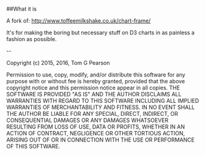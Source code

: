##What it is

A fork of: http://www.toffeemilkshake.co.uk/chart-frame/

It's for making the boring but necessary stuff on D3 charts in as painless a fashion as possible.

--

Copyright (c) 2015, 2016, Tom G Pearson

Permission to use, copy, modify, and/or distribute this software for any purpose with or without fee is hereby granted, provided that the above copyright notice and this permission notice appear in all copies.
THE SOFTWARE IS PROVIDED "AS IS" AND THE AUTHOR DISCLAIMS ALL WARRANTIES WITH REGARD TO THIS SOFTWARE INCLUDING ALL IMPLIED WARRANTIES OF MERCHANTABILITY AND FITNESS. IN NO EVENT SHALL THE AUTHOR BE LIABLE FOR ANY SPECIAL, DIRECT, INDIRECT, OR CONSEQUENTIAL DAMAGES OR ANY DAMAGES WHATSOEVER RESULTING FROM LOSS OF USE, DATA OR PROFITS, WHETHER IN AN ACTION OF CONTRACT, NEGLIGENCE OR OTHER TORTIOUS ACTION, ARISING OUT OF OR IN CONNECTION WITH THE USE OR PERFORMANCE OF THIS SOFTWARE.
